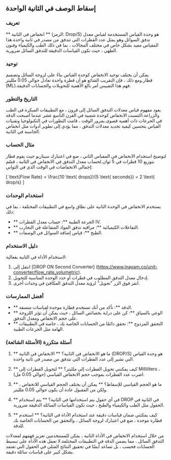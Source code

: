 ## إسقاط الوصف في الثانية الواحدة

### تعريف
** انخفاض في الثانية ** (الرمز: Drop/S) هو وحدة القياس المستخدمة لقياس معدل تدفق السوائل.وهو يمثل عدد القطرات التي تتدفق من مصدر في ثانية واحدة.هذا المقياس مفيد بشكل خاص في مختلف المجالات ، بما في ذلك الطب والكيمياء وفنون الطهي ، حيث تكون القياسات الدقيقة للتدفق السائل ضرورية.

### توحيد
يمكن أن يختلف توحيد الانخفاض كوحدة القياس بناءً على لزوجة السائل وتصميم قطار.ومع ذلك ، فإن التقريب الشائع هو أن قطرة واحدة تعادل حوالي 0.05 ملليتر (ML).فهم هذا التقييس أمر بالغ الأهمية للتحويلات والحسابات الدقيقة.

### التاريخ والتطور
يعود مفهوم قياس معدلات التدفق السائل إلى قرون ، مع التطبيقات المبكرة في الطب والزراعة.اكتسبت الانخفاض كوحدة شعبية في القرن التاسع عشر عندما أصبحت الدقة في الجرعات ذات أهمية قصوى.بمرور الوقت ، قامت التطورات في التكنولوجيا وتقنيات القياس بتحسين كيفية تحديد معدلات التدفق ، مما يؤدي إلى تطوير أدوات مثل انخفاض الحاسبة في الثانية.

### مثال الحساب
لتوضيح استخدام الانخفاض في المقياس الثاني ، ضع في اعتبارك سيناريو حيث يقوم قطار بتوزيع 10 قطرات في 5 ثوان.لحساب معدل التدفق في الانخفاض في الثانية ، قسّم إجمالي الانخفاضات في الوقت الذي في الثواني:

\[ \text{Flow Rate} = \frac{10 \text{ drops}}{5 \text{ seconds}} = 2 \text{ drop/s} \]

### استخدام الوحدات
يستخدم الانخفاض في الوحدة الثانية على نطاق واسع في التطبيقات المختلفة ، بما في ذلك:
- ** الجرعة الطبية **: حساب معدل القطرات IV.
- ** التفاعلات الكيميائية **: مراقبة تدفق المواد المتفاعلة في التجارب.
- ** الطبخ **: قياس إضافة السوائل في الوصفات.

### دليل الاستخدام
لاستخدام الأداة في الثانية بفعالية:
1. انتقل إلى [DROP ON Second Converter] (https://www.inayam.co/unit-converter/flow_rate_volumetric).
2. إدخال معدل التدفق المطلوب في قطرات أو حدد الوحدة المناسبة للتحويل.
3. انقر فوق الزر "تحويل" لرؤية معدل التدفق المكافئ في وحدات أخرى.

### أفضل الممارسات
- ** الدقة **: تأكد من أنك تستخدم قطارة موحدة لقياسات متسقة.
- ** الوعي بالسياق **: كن على دراية بخصائص السائل ، حيث يمكن أن تؤثر اللزوجة على حجم الانخفاض ومعدل التدفق.
- ** التحقق المزدوج **: تحقق دائمًا من الحسابات الخاصة بك ، خاصة في التطبيقات الهامة مثل الجرعات الطبية.

### أسئلة متكررة (الأسئلة الشائعة)

1. ** ما هو الانخفاض في الثانية؟ **
الانخفاض في الثانية (DROP/S) هو وحدة القياس التي تشير إلى عدد القطرات التي تتدفق من مصدر في ثانية واحدة.

2. ** كيف يمكنني تحويل القطرات إلى ملليتر؟ **
لتحويل القطرات إلى Milliliters ، اضرب عدد القطرات بموجب حجم الانخفاض القياسي (حوالي 0.05 مل).

3. ** ما هو الحجم القياسي للإسقاط؟ **
يمكن أن يختلف الحجم القياسي للانخفاض ، ولكن من المقبول عادة أن يكون حوالي 0.05 ملليتر.

4. ** في أي حقول يتم استخدامها في الثانية؟ **
يتم استخدام DROP في الثانية في الحقول مثل الطب والكيمياء والطبخ ، حيث تكون القياسات السائلة الدقيقة ضرورية.

5. ** كيف يمكنني ضمان قياسات دقيقة عند استخدام الأداة في الثانية؟ **
استخدم قطارة موحدة ، ضع في اعتبارك لزوجة السائل ، والتحقق من الحسابات الخاصة بك للدقة.

من خلال استخدام الانخفاض في الأداة الثانية ، يمكن للمستخدمين تعزيز فهمهم لمعدلات التدفق السائل ، مما يضمن الدقة في التطبيقات المختلفة.لا تعمل هذه الأداة على تبسيط الحسابات فحسب ، بل تساعد أيضًا في تحقيق النتائج المثلى في الحقول التي تعتمد بشكل كبير على قياسات سائلة دقيقة.